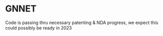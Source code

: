 # GNNET
Code is passing thru necessary patenting & NDA progress, we expect this could possibly be ready in 2023
